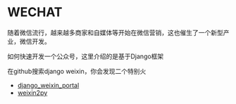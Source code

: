 # WECHAT
随着微信流行，越来越多商家和自媒体等开始在微信营销，这也催生了一个新型产业，微信开发。

如何快速开发一个公众号，这里介绍的是基于Django框架

在github搜索django weixin，你会发现二个特别火

 * [django\_weixin\_portal](https://github.com/wwj718/django_weixin_portal)
 * [weixin2py](https://github.com/winkidney/weixin2py)
